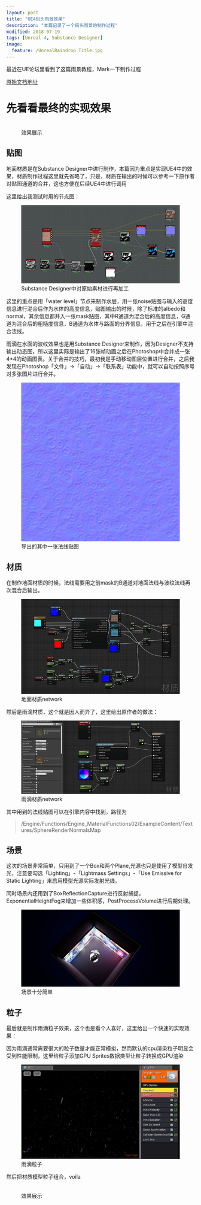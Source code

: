 ```yaml
---
layout: post
title: "UE4街头雨景效果"
description: "本篇记录了一个街头雨景的制作过程"
modified: 2018-07-19
tags: [Unreal 4, Substance Designer]
image:
  feature: /UnrealRaindrop_Title.jpg
---
```


最近在UE论坛里看到了这篇雨景教程，Mark一下制作过程

[原始文档地址](https://forums.unrealengine.com/community/work-in-progress/29251-koola-s-stuff/page24)

# 先看看最终的实现效果

<figure>
 <a href="/images/Raindrop.gif"><img src="/images/Raindrop.gif" alt=""></a>
 <figcaption>效果展示</figcaption>
</figure>

## 贴图

地面材质是在Substance Designer中进行制作，本篇因为重点是实现UE4中的效果，材质制作过程这里就先省略了，只是，材质在输出的时候可以参考一下原作者对贴图通道的合并，这也方便在后续UE4中进行调用

这里给出我测试时用的节点图：
<figure>
 <a href="/images/wet_graph_full.jpg"><img src="/images/wet_graph_mini.jpg" alt=""></a>
 <figcaption>Substance Designer中对原始素材进行再加工</figcaption>
</figure>

这里的重点是用「water level」节点来制作水层，用一张noise贴图与输入的高度信息进行混合后作为水体的高度信息，贴图输出的时候，除了标准的albedo和normal，其余信息都并入一张mask贴图，其中R通道为混合后的高度信息，G通道为混合后的粗糙度信息，B通道为水体与路面的分界信息，用于之后在引擎中混合法线。

雨滴在水面的波纹效果也是用Substance Designer来制作，因为Designer不支持输出动态图，所以这里实际是输出了16张帧动画之后在Photoshop中合并成一张4*4的动画图表。关于合并的技巧，最初我是手动移动图层位置进行合并，之后我发现在Photoshop「文件」→「自动」→「联系表」功能中，就可以自动按照序号对多张图片进行合并。

<figure>
 <a href="/images/water_normal.jpg"><img src="/images/water_normal.jpg" alt=""></a>
 <figcaption>导出的其中一张法线贴图</figcaption>
</figure>

## 材质

在制作地面材质的时候，法线需要用之前mask的B通道对地面法线与波纹法线再次混合后输出。

<figure>
 <a href="/images/wet_material_full.jpg"><img src="/images/wet_material_mini.jpg" alt=""></a>
 <figcaption>地面材质network</figcaption>
</figure>

然后是雨滴材质，这个就是因人而异了，这里给出原作者的做法：

<figure>
 <a href="/images/raindrop_material_full.jpg"><img src="/images/raindrop_material_mini.jpg" alt=""></a>
 <figcaption>雨滴材质network</figcaption>
</figure>

其中用到的法线贴图可以在引擎内容中找到，路径为
>/Engine/Functions/Engine_MaterialFunctions02/ExampleContent/Textures/SphereRenderNormalsMap

## 场景

这次的场景非常简单，只用到了一个Box和两个Plane,光源也只是使用了模型自发光，注意要勾选「Lighting」-「Lightmass Settings」-「Use Emissive for Static Lighting」来启用模型光源实际发射光线。

同时场景内还用到了BoxReflectionCapture进行反射捕捉，ExponentialHeightFog来增加一些体积感，PostProcessVolume进行后期处理。

<figure>
 <a href="/images/0719_env.jpg"><img src="/images/0719_env.jpg" alt=""></a>
 <figcaption>场景十分简单</figcaption>
</figure>

## 粒子

最后就是制作雨滴粒子效果，这个也是看个人喜好，这里给出一个快速的实现效果：

因为雨滴通常需要很大的粒子数量才能正常模拟，然而默认的cpu渲染粒子明显会受到性能限制，这里给粒子添加GPU Sprites数据类型让粒子转换成GPU渲染

<figure>
 <a href="/images/0719_particle_outline.jpg"><img src="/images/0719_particle_outline.jpg" alt=""></a>
 <figcaption>雨滴粒子</figcaption>
</figure>

然后把材质模型粒子组合，voila

<figure>
 <a href="/images/Raindrop2.gif"><img src="/images/Raindrop2.gif" alt=""></a>
 <figcaption>效果展示</figcaption>
</figure>